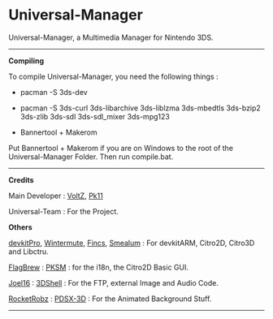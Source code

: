 # Universal-Manager

Universal-Manager, a Multimedia Manager for Nintendo 3DS.

****
**Compiling**

To compile Universal-Manager, you need the following things : 

- pacman -S 3ds-dev

- pacman -S 3ds-curl 3ds-libarchive 3ds-liblzma 3ds-mbedtls 3ds-bzip2 3ds-zlib 3ds-sdl 3ds-sdl_mixer 3ds-mpg123

- Bannertool + Makerom

Put Bannertool + Makerom if you are on Windows to the root of the Universal-Manager Folder. Then run compile.bat.

****
**Credits**

Main Developer : [VoltZ](https://github.com/SuperSaiyajinVoltZ), [Pk11](https://github.com/Epicpkmn11)

Universal-Team : For the Project.

**Others**

[devkitPro](https://github.com/devkitPro), [Wintermute](https://github.com/WinterMute), [Fincs](https://github.com/fincs), [Smealum](https://github.com/smealum) : For devkitARM, Citro2D, Citro3D and Libctru.

[FlagBrew](https://github.com/FlagBrew) : [PKSM](https://github.com/FlagBrew/PKSM) : for the i18n, the Citro2D Basic GUI.

[Joel16](https://github.com/joel16) : [3DShell](https://github.com/joel16/3DShell) : For the FTP, external Image and Audio Code.

[RocketRobz](https://github.com/RocketRobz) : [PDSX-3D](https://github.com/RocketRobz/PDSX-3D) : For the Animated Background Stuff.

****
